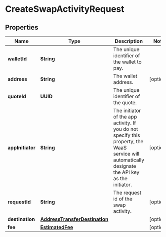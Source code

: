 

# CreateSwapActivityRequest


## Properties

| Name | Type | Description | Notes |
|------------ | ------------- | ------------- | -------------|
|**walletId** | **String** | The unique identifier of the wallet to pay. |  |
|**address** | **String** | The wallet address. |  [optional] |
|**quoteId** | **UUID** | The unique identifier of the quote. |  |
|**appInitiator** | **String** | The initiator of the app activity. If you do not specify this property, the WaaS service will automatically designate the API key as the initiator. |  [optional] |
|**requestId** | **String** | The request id of the swap activity. |  [optional] |
|**destination** | [**AddressTransferDestination**](AddressTransferDestination.md) |  |  [optional] |
|**fee** | [**EstimatedFee**](EstimatedFee.md) |  |  [optional] |



